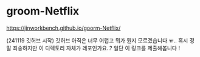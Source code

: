 # groom-Netflix
https://jinworkbench.github.io/goorm-Netflix/ 

(241119 깃허브 시작)
깃허브 아직은 너무 어렵고 뭐가 뭔지 모르겠습니다 ㅠ..
혹시 정말 죄송하지만 이 디렉토리 자체가 레포인가요..?
일단 이 링크를 제출해봅니다 !

